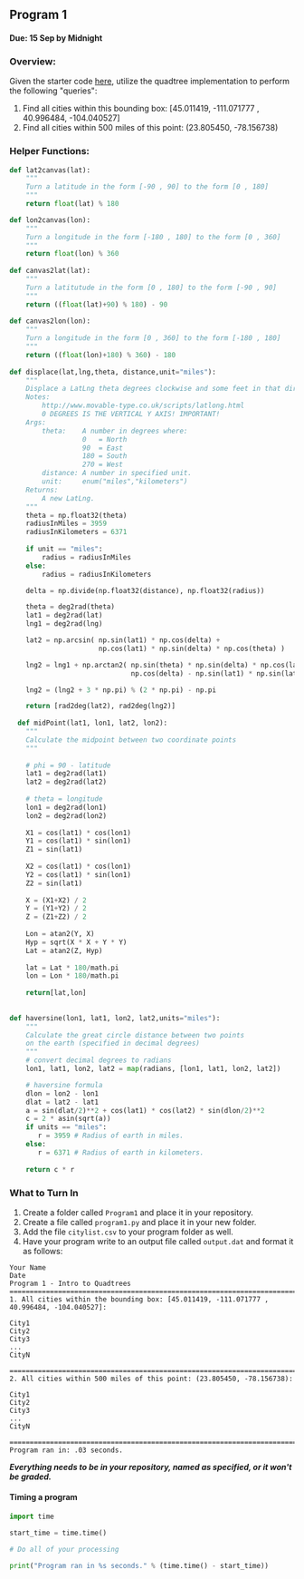## Program 1 
#### Due: 15 Sep by Midnight

### Overview:

Given the starter code [here](https://raw.githubusercontent.com/rugbyprof/4553-Spatial-DS/master/QuadtreeExample.py), utilize the quadtree implementation to perform the following "queries":

1. Find all cities within this bounding box: [45.011419, -111.071777 , 40.996484, -104.040527]
2. Find all cities within 500 miles of this point: (23.805450, -78.156738)

### Helper Functions:

```python
def lat2canvas(lat):
    """
    Turn a latitude in the form [-90 , 90] to the form [0 , 180]
    """
    return float(lat) % 180

def lon2canvas(lon):
    """
    Turn a longitude in the form [-180 , 180] to the form [0 , 360]
    """
    return float(lon) % 360
    
def canvas2lat(lat): 
    """
    Turn a latitutude in the form [0 , 180] to the form [-90 , 90]
    """
    return ((float(lat)+90) % 180) - 90
    
def canvas2lon(lon):
    """
    Turn a longitude in the form [0 , 360] to the form [-180 , 180]
    """
    return ((float(lon)+180) % 360) - 180
    
def displace(lat,lng,theta, distance,unit="miles"):
    """
    Displace a LatLng theta degrees clockwise and some feet in that direction.
    Notes:
        http://www.movable-type.co.uk/scripts/latlong.html
        0 DEGREES IS THE VERTICAL Y AXIS! IMPORTANT!
    Args:
        theta:    A number in degrees where:
                  0   = North
                  90  = East
                  180 = South
                  270 = West
        distance: A number in specified unit.
        unit:     enum("miles","kilometers")
    Returns:
        A new LatLng.
    """
    theta = np.float32(theta)
    radiusInMiles = 3959
    radiusInKilometers = 6371
    
    if unit == "miles":
        radius = radiusInMiles
    else:
        radius = radiusInKilometers

    delta = np.divide(np.float32(distance), np.float32(radius))

    theta = deg2rad(theta)
    lat1 = deg2rad(lat)
    lng1 = deg2rad(lng)

    lat2 = np.arcsin( np.sin(lat1) * np.cos(delta) +
                      np.cos(lat1) * np.sin(delta) * np.cos(theta) )

    lng2 = lng1 + np.arctan2( np.sin(theta) * np.sin(delta) * np.cos(lat1),
                              np.cos(delta) - np.sin(lat1) * np.sin(lat2))

    lng2 = (lng2 + 3 * np.pi) % (2 * np.pi) - np.pi

    return [rad2deg(lat2), rad2deg(lng2)]
    
  def midPoint(lat1, lon1, lat2, lon2):
    """
    Calculate the midpoint between two coordinate points
    """
         
    # phi = 90 - latitude
    lat1 = deg2rad(lat1)
    lat2 = deg2rad(lat2)
         
    # theta = longitude
    lon1 = deg2rad(lon1)
    lon2 = deg2rad(lon2)
    
    X1 = cos(lat1) * cos(lon1)
    Y1 = cos(lat1) * sin(lon1)
    Z1 = sin(lat1)
    
    X2 = cos(lat1) * cos(lon1)
    Y2 = cos(lat1) * sin(lon1)
    Z2 = sin(lat1)
    
    X = (X1+X2) / 2
    Y = (Y1+Y2) / 2
    Z = (Z1+Z2) / 2
    
    Lon = atan2(Y, X)
    Hyp = sqrt(X * X + Y * Y)
    Lat = atan2(Z, Hyp)
    
    lat = Lat * 180/math.pi
    lon = Lon * 180/math.pi
    
    return[lat,lon]
    
    
def haversine(lon1, lat1, lon2, lat2,units="miles"):
    """
    Calculate the great circle distance between two points 
    on the earth (specified in decimal degrees)
    """
    # convert decimal degrees to radians 
    lon1, lat1, lon2, lat2 = map(radians, [lon1, lat1, lon2, lat2])

    # haversine formula 
    dlon = lon2 - lon1 
    dlat = lat2 - lat1 
    a = sin(dlat/2)**2 + cos(lat1) * cos(lat2) * sin(dlon/2)**2
    c = 2 * asin(sqrt(a)) 
    if units == "miles":
       r = 3959 # Radius of earth in miles.
    else:
       r = 6371 # Radius of earth in kilometers.
       
    return c * r
```

### What to Turn In

1. Create a folder called `Program1` and place it in your repository.
2. Create a file called `program1.py` and place it in your new folder.
3. Add the file `citylist.csv` to your program folder as well.
4. Have your program write to an output file called `output.dat` and format it as follows:

```
Your Name
Date
Program 1 - Intro to Quadtrees
============================================================================================
1. All cities within the bounding box: [45.011419, -111.071777 , 40.996484, -104.040527]:

City1
City2
City3
...
CityN

============================================================================================
2. All cities within 500 miles of this point: (23.805450, -78.156738):

City1
City2
City3
...
CityN

============================================================================================
Program ran in: .03 seconds.
```

***Everything needs to be in your repository, named as specified, or it won't be graded.***

#### Timing a program

```python
import time

start_time = time.time()

# Do all of your processing

print("Program ran in %s seconds." % (time.time() - start_time))
```


